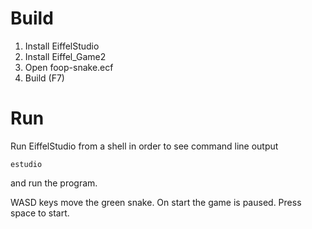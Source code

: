 # Build

1. Install EiffelStudio
2. Install Eiffel_Game2
3. Open foop-snake.ecf
4. Build (F7)

# Run

Run EiffelStudio from a shell in order to see command line output

    estudio

and run the program.

WASD keys move the green snake. On start the game is paused.
Press space to start.
